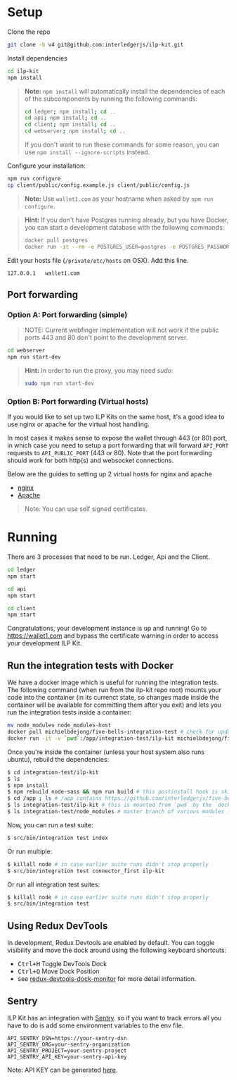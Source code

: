 # Setup

Clone the repo
```bash
git clone -b v4 git@github.com:interledgerjs/ilp-kit.git
```

Install dependencies
```bash
cd ilp-kit
npm install
```

> **Note:** `npm install` will automatically install the dependencies of each of
> the subcomponents by running the following commands:
>
> ```bash
> cd ledger; npm install; cd ..
> cd api; npm install; cd ..
> cd client; npm install; cd ..
> cd webserver; npm install; cd ..
> ```
>
> If you don't want to run these commands for some reason, you can use
> `npm install --ignore-scripts` instead.

Configure your installation:

```bash
npm run configure
cp client/public/config.example.js client/public/config.js
```

> **Note:** Use `wallet1.com` as your hostname when asked by `npm run configure`.

> **Hint:** If you don't have Postgres running already, but you have Docker, you can start a development database with the following commands:
>
> ```bash
> docker pull postgres
> docker run -it --rm -e POSTGRES_USER=postgres -e POSTGRES_PASSWORD=postgres -e POSTGRES_DB=ilpkit --name ilpkitpostgres -p 5432:5432 postgres
> ```

Edit your hosts file (`/private/etc/hosts` on OSX). Add this line.

```
127.0.0.1   wallet1.com
```

## Port forwarding

### Option A: Port forwarding (simple)

> NOTE: Current webfinger implementation will not work if the public ports 443 and 80 don't point to the development server.

```bash
cd webserver
npm run start-dev
```

> **Hint:** In order to run the proxy, you may need *sudo*:
>
> ```bash
> sudo npm run start-dev
> ```

### Option B: Port forwarding (Virtual hosts)

If you would like to set up two ILP Kits on the same host, it's a good idea to use nginx or apache for the virtual host handling.

In most cases it makes sense to expose the wallet through 443 (or 80) port, in which case you need to setup a port forwarding that will forward `API_PORT` requests to `API_PUBLIC_PORT` (443 or 80). Note that the port forwarding should work for both http(s) and websocket connections.

Below are the guides to setting up 2 virtual hosts for nginx and apache
- [nginx](https://github.com/interledgerjs/ilp-kit/blob/master/docs/nginx.md)
- [Apache](https://github.com/interledgerjs/ilp-kit/blob/master/docs/apache.md)

> Note: You can use self signed certificates.

# Running

There are 3 processes that need to be run. Ledger, Api and the Client.

```bash
cd ledger
npm start
```

```bash
cd api
npm start
```

```bash
cd client
npm start
```

Congratulations, your development instance is up and running! Go to https://wallet1.com and bypass the certificate warning in order to access your development ILP Kit.

## Run the integration tests with Docker
We have a docker image which is useful for running the integration tests. The following command (when run from the
ilp-kit repo root) mounts your code into the container (in its currenct state, so changes made inside the container will be available for committing them after you exit) and lets you run the integration tests inside a container:

```sh
mv node_modules node_modules-host
docker pull michielbdejong/five-bells-integration-test # check for updates
docker run -it -v `pwd`:/app/integration-test/ilp-kit michielbdejong/five-bells-integration-test /bin/bash
```

Once you're inside the container (unless your host system also runs ubuntu), rebuild the dependencies:
```sh
$ cd integration-test/ilp-kit
$ ls
$ npm install
$ npm rebuild node-sass && npm run build # this postinstall hook is skipped when npm install is run as root
$ cd /app ; ls # /app contains https://github.com/interledgerjs/five-bells-integration-test
$ ls integration-test/ilp-kit # this is mounted from `pwd` by the `docker run` command above
$ ls integration-test/node_modules # master branch of various modules from when this Dockerfile was last built
```

Now, you can run a test suite:
```sh
$ src/bin/integration test index
```

Or run multiple:
```sh
$ killall node # in case earlier suite runs didn't stop properly
$ src/bin/integration test connector_first ilp-kit
```

Or run all integration test suites:
```sh
$ killall node # in case earlier suite runs didn't stop properly
$ src/bin/integration test
```

## Using Redux DevTools

In development, Redux Devtools are enabled by default. You can toggle visibility and move the dock around using the following keyboard shortcuts:

- <kbd>Ctrl+H</kbd> Toggle DevTools Dock
- <kbd>Ctrl+Q</kbd> Move Dock Position
- see [redux-devtools-dock-monitor](https://github.com/gaearon/redux-devtools-dock-monitor) for more detail information.

## Sentry

ILP Kit has an integration with [Sentry](https://sentry.io). so if you want to track errors all you have to do is add some environment variables to the env file.

```
API_SENTRY_DSN=https://your-sentry-dsn
API_SENTRY_ORG=your-sentry-organization
API_SENTRY_PROJECT=your-sentry-project
API_SENTRY_API_KEY=your-sentry-api-key
```

Note: API KEY can be generated [here](https://sentry.io/api/).
